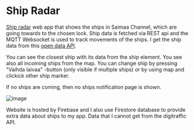 # Ship Radar

[Ship radar](https://laivatutka.web.app/)
web app that shows the ships in Saimaa Channel, which are going towards to the chosen lock. Ship data is fetched via REST api and the MQTT Websocket is used to track movements of the ships. I get the ship data from this [open data API](https://www.digitraffic.fi/en/marine-traffic/).


You can see the closest ship with its data from the ship element. You see also all incoming ships from the map. You can change ship by pressing "Vaihda laivaa" -button (only visible if multiple ships) or by using map and clickick other ship marker. 

If no ships are coming, then no ships notification page is shown.

![image](https://user-images.githubusercontent.com/33766217/138605522-ccda8730-ea53-4e67-8e07-f2cfca609f04.png)


Website is hosted by Firebase and I also use Firestore database to provide extra data about ships to my app. Data that I cannot get from the digitraffic API.
